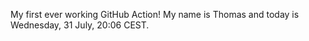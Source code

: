 My first ever working GitHub Action!
My name is Thomas and today is Wednesday, 31 July, 20:06 CEST. 

